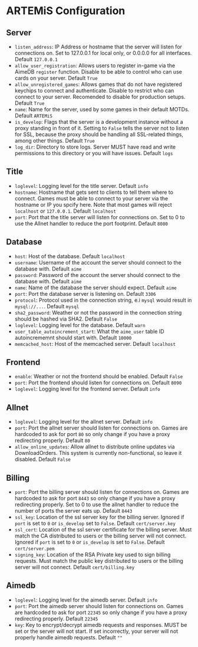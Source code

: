 # ARTEMiS Configuration
## Server
- `listen_address`: IP Address or hostname that the server will listen for connections on. Set to 127.0.0.1 for local only, or 0.0.0.0 for all interfaces. Default `127.0.0.1`
- `allow_user_registration`: Allows users to register in-game via the AimeDB `register` function. Disable to be able to control who can use cards on your server. Default `True`
- `allow_unregistered_games`: Allows games that do not have registered keychips to connect and authenticate. Disable to restrict who can connect to your server. Recomended to disable for production setups. Default `True`
- `name`: Name for the server, used by some games in their default MOTDs. Default `ARTEMiS`
- `is_develop`: Flags that the server is a development instance without a proxy standing in front of it. Setting to `False` tells the server not to listen for SSL, because the proxy should be handling all SSL-related things, among other things. Default `True`
- `log_dir`: Directory to store logs. Server MUST have read and write permissions to this directory or you will have issues. Default `logs`
## Title
- `loglevel`: Logging level for the title server. Default `info`
- `hostname`: Hostname that gets sent to clients to tell them where to connect. Games must be able to connect to your server via the hostname or IP you spcify here. Note that most games will reject `localhost` or `127.0.0.1`. Default `localhost`
- `port`: Port that the title server will listen for connections on. Set to 0 to use the Allnet handler to reduce the port footprint. Default `8080`
## Database
- `host`: Host of the database. Default `localhost`
- `username`: Username of the account the server should connect to the database with. Default `aime`
- `password`: Password of the account the server should connect to the database with. Default `aime`
- `name`: Name of the database the server should expect. Default `aime`
- `port`: Port the database server is listening on. Default `3306`
- `protocol`: Protocol used in the connection string, e.i `mysql` would result in `mysql://...`. Default `mysql`
- `sha2_password`: Weather or not the password in the connection string should be hashed via SHA2. Default `False`
- `loglevel`: Logging level for the database. Default `warn`
- `user_table_autoincrement_start`: What the `aime_user` table ID autoincrememnt should start with. Default `10000`
- `memcached_host`: Host of the memcached server. Default `localhost`
## Frontend
- `enable`: Weather or not the frontend should be enabled. Default `False`
- `port`: Port the frontend should listen for connections on. Default `8090`
- `loglevel`: Logging level for the frontend server. Default `info`
## Allnet
- `loglevel`: Logging level for the allnet server. Default `info`
- `port`: Port the allnet server should listen for connections on. Games are hardcoded to ask for port `80` so only change if you have a proxy redirecting properly. Default `80`
- `allow_online_updates`: Allow allnet to distribute online updates via DownloadOrders. This system is currently non-functional, so leave it disabled. Default `False`
## Billing
- `port`: Port the billing server should listen for connections on. Games are hardcoded to ask for port `8443` so only change if you have a proxy redirecting properly. Set to 0 to use the allnet handler to reduce the number of ports the server eats up. Default `8443`
- `ssl_key`: Location of the ssl server key for the billing server. Ignored if `port` is set to `0` or `is_develop` set to `False`. Default `cert/server.key`
- `ssl_cert`: Location of the ssl server certificate for the billing server. Must match the CA distributed to users or the billing server will not connect. Ignored if `port` is set to `0` or `is_develop` is set to `False`. Default `cert/server.pem`
- `signing_key`: Location of the RSA Private key used to sign billing requests. Must match the public key distributed to users or the billing server will not connect. Default `cert/billing.key`
## Aimedb
- `loglevel`: Logging level for the aimedb server. Default `info`
- `port`: Port the aimedb server should listen for connections on. Games are hardcoded to ask for port `22345` so only change if you have a proxy redirecting properly. Default `22345`
- `key`: Key to encrypt/decrypt aimedb requests and responses. MUST be set or the server will not start. If set incorrectly, your server will not properly handle aimedb requests. Default `""`